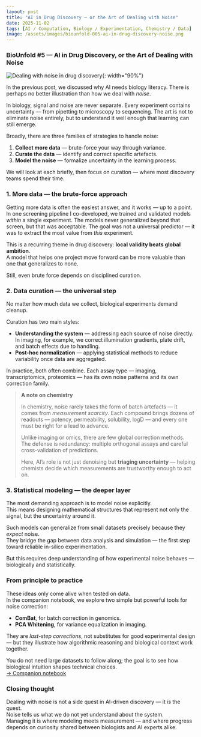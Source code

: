 ```yaml
---
layout: post
title: "AI in Drug Discovery — or the Art of Dealing with Noise"
date: 2025-11-02
tags: [AI / Computation, Biology / Experimentation, Chemistry / Data]
image: /assets/images/biounfold-005-ai-in-drug-discovery-noise.png
---
```


### BioUnfold #5 — AI in Drug Discovery, or the Art of Dealing with Noise

![Dealing with noise in drug discovery](/assets/images/biounfold-005-ai-in-drug-discovery-noise.png){: width="90%"}

In the previous post, we discussed why AI needs biology literacy. There is perhaps no better illustration than how we deal with *noise*.

In biology, signal and noise are never separate. Every experiment contains uncertainty — from pipetting to microscopy to sequencing. The art is not to eliminate noise entirely, but to understand it well enough that learning can still emerge.

Broadly, there are three families of strategies to handle noise:

1. **Collect more data** — brute-force your way through variance.  
2. **Curate the data** — identify and correct specific artefacts.  
3. **Model the noise** — formalize uncertainty in the learning process.

We will look at each briefly, then focus on curation — where most discovery teams spend their time.


### 1. More data — the brute-force approach

Getting more data is often the easiest answer, and it works — up to a point.  
In one screening pipeline I co-developed, we trained and validated models *within* a single experiment. The models never generalized beyond that screen, but that was acceptable. The goal was not a universal predictor — it was to extract the most value from *this* experiment.

This is a recurring theme in drug discovery: **local validity beats global ambition**.  
A model that helps one project move forward can be more valuable than one that generalizes to none.

Still, even brute force depends on disciplined curation.


### 2. Data curation — the universal step

No matter how much data we collect, biological experiments demand cleanup.

Curation has two main styles:

- **Understanding the system** — addressing each source of noise directly.  
  In imaging, for example, we correct illumination gradients, plate drift, and batch effects due to handling.  
- **Post-hoc normalization** — applying statistical methods to reduce variability once data are aggregated.

In practice, both often combine. Each assay type — imaging, transcriptomics, proteomics — has its own noise patterns and its own correction family.


> **A note on chemistry**
>
> In chemistry, noise rarely takes the form of batch artefacts — it comes from *measurement scarcity*. Each compound brings dozens of readouts — potency, permeability, solubility, logD — and every one must be right for a lead to advance.  
> 
> Unlike imaging or omics, there are few global correction methods. The defense is redundancy: multiple orthogonal assays and careful cross-validation of predictions.  
>
> Here, AI’s role is not just denoising but **triaging uncertainty** — helping chemists decide which measurements are trustworthy enough to act on.


### 3. Statistical modeling — the deeper layer

The most demanding approach is to model noise explicitly.  
This means designing mathematical structures that represent not only the signal, but the uncertainty around it.

Such models can generalize from small datasets precisely because they *expect* noise.  
They bridge the gap between data analysis and simulation — the first step toward reliable in-silico experimentation.

But this requires deep understanding of how experimental noise behaves — biologically and statistically.


### From principle to practice

These ideas only come alive when tested on data.  
In the companion notebook, we explore two simple but powerful tools for noise correction:  
- **ComBat**, for batch correction in genomics.  
- **PCA Whitening**, for variance equalization in imaging.  

They are *last-step corrections*, not substitutes for good experimental design — but they illustrate how algorithmic reasoning and biological context work together.  

You do not need large datasets to follow along; the goal is to see how biological intuition shapes technical choices.  
[→ Companion notebook](#)


### Closing thought

Dealing with noise is not a side quest in AI-driven discovery — it *is* the quest.  
Noise tells us what we do not yet understand about the system.  
Managing it is where modeling meets measurement — and where progress depends on curiosity shared between biologists and AI experts alike.

